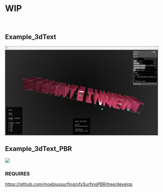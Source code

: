 #  WIP

</br>

## Example_3dText
![](Example_3dText/Capture.PNG)

## Example_3dText_PBR
![](Example_3dText_PBR/Capture.PNG)
### REQUIRES
https://github.com/moebiussurfing/ofxSurfingPBR/tree/develop